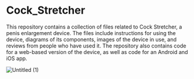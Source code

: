 # Cock_Stretcher
This repository contains a collection of files related to Cock Stretcher, a penis enlargement device. The files include instructions for using the device, diagrams of its components, images of the device in use, and reviews from people who have used it. The repository also contains code for a web-based version of the device, as well as code for an Android and iOS app.


![Untitled (1)](https://user-images.githubusercontent.com/69222741/218329318-df95462b-53a1-4c0e-8e88-1cf4de0d4bd9.gif)

